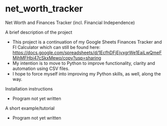 # net_worth_tracker
Net Worth and Finances Tracker (incl. Financial Independence)

A brief description of the project
- This project is a continuation of my Google Sheets Finances Tracker and FI Calculator which can still be found here: https://docs.google.com/spreadsheets/d/1EcfhDFjEjvxgrWe1EaiLwQmeFMjhMFHbi47cSkxMewo/copy?usp=sharing
- My intention is to move to Python to improve functionality, clarity and automation using CSV files.
- I hope to force myself into improving my Python skills, as well, along the way.

Installation instructions
- Program not yet written

A short example/tutorial
- Program not yet written
